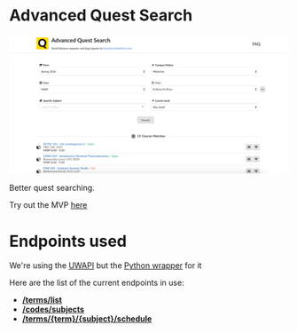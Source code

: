 # Advanced Quest Search

![](/public/images/screenshot.png?raw=true "Advanced Quest Search")

Better quest searching.

Try out the MVP [here](https://uwcourses.com)

# Endpoints used

We're using the [UWAPI](https://github.com/uWaterloo/api-documentation) but the [Python wrapper](https://bitbucket.org/amjoconn/uwaterlooapi) for it 

Here are the list of the current endpoints in use:
- **[/terms/list](https://github.com/uWaterloo/api-documentation/tree/master/v2/terms/list.md)**
- **[/codes/subjects](https://github.com/uWaterloo/api-documentation/tree/master/v2/codes/subjects.md)**
- **[/terms/{term}/{subject}/schedule](https://github.com/uWaterloo/api-documentation/tree/master/v2/terms/term_subject_schedule.md)**
